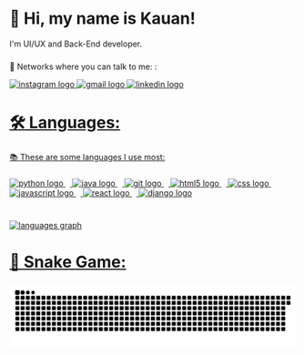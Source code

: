# 👋 Hi, my name is Kauan!
I'm UI/UX and Back-End developer.

###

💎 Networks where you can talk to me: :
<div align="left">
  <a href="https://www.instagram.com/kauanl01?igsh=MTA1czhyN3liM3l0NQ==" /a>
  <img src="https://img.shields.io/static/v1?message=Instagram&logo=instagram&label=&color=E4405F&logoColor=white&labelColor=&style=for-the-badge" height="35" alt="instagram logo" />
  <a href="mailto:saleskauan308@gmail.com"</a>
  <img src="https://img.shields.io/static/v1?message=Gmail&logo=gmail&label=&color=D14836&logoColor=white&labelColor=&style=for-the-badge" height="35" alt="gmail logo" />
  <a href="https://www.linkedin.com/in/kauan-vin%C3%ADcius-953773359?utm_source=share&utm_campaign=share_via&utm_content=profile&utm_medium=android_app"</a>
  <img src="https://img.shields.io/static/v1?message=LinkedIn&logo=linkedin&label=&color=0077B5&logoColor=white&labelColor=&style=for-the-badge" height="35" alt="linkedin logo" />
</div>

###
 
# 🛠️ Languages:

###

📚 These are some languages I use most:

###

<div align="left">
  <img src="https://skillicons.dev/icons?i=py" height="40" alt="python logo" />
  <img width="8" />
  <img src="https://skillicons.dev/icons?i=java" height="40" alt="java logo" />
  <img width="8" />
  <img src="https://skillicons.dev/icons?i=git" height="40" alt="git logo" />
  <img width="8" />
  <img src="https://skillicons.dev/icons?i=html" height="40" alt="html5 logo" />
  <img width="8" />
  <img src="https://skillicons.dev/icons?i=css" height="40" alt="css logo" />
  <img width="8" />
  <img src="https://skillicons.dev/icons?i=js" height="40" alt="javascript logo" />
  <img width="8" />
  <img src="https://skillicons.dev/icons?i=react" height="40" alt="react logo" />
  <img width="8" />
  <img src="https://skillicons.dev/icons?i=django" height="40" alt="django logo" />
</div>

###

<br clear="both">

<div align="left">
  <img src="https://github-readme-stats.vercel.app/api/top-langs?username=Kauan19-hub&locale=en&hide_title=false&layout=compact&card_width=320&langs_count=10&theme=dracula&hide_border=false&order=2&custom_title=Language%20graphic" height="150" alt="languages graph"  />
</div>

###

# 🐍 Snake Game:

###

![snake animation](https://github.com/Kauan19-hub/Kauan19-hub/blob/output/github-contribution-grid-snake.svg)


